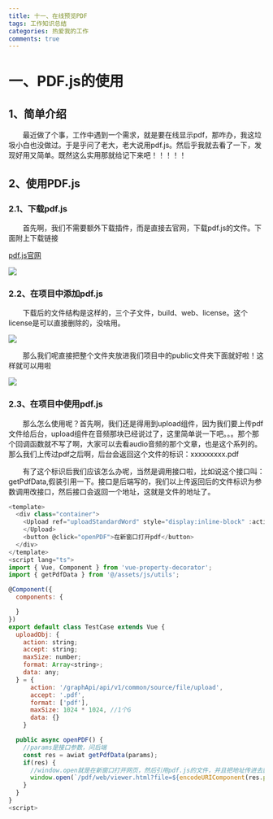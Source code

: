 ```yaml
---
title: 十一、在线预览PDF
tags: 工作知识总结
categories: 热爱我的工作
comments: true
---
```


# 一、PDF.js的使用

## 1、简单介绍
<p>&emsp;&emsp;最近做了个事，工作中遇到一个需求，就是要在线显示pdf，那咋办，我这垃圾小白也没做过。于是乎问了老大，老大说用pdf.js。然后乎我就去看了一下，发现好用又简单。既然这么实用那就给记下来吧！！！！！</p>

## 2、使用PDF.js

### 2.1、下载pdf.js
<p>&emsp;&emsp;首先啊，我们不需要额外下载插件，而是直接去官网，下载pdf.js的文件。下面附上下载链接</p>

[pdf.js官网](http://mozilla.github.io/pdf.js)

![](/images/pdfjs.jpg)

### 2.2、在项目中添加pdf.js

<p>&emsp;&emsp;下载后的文件结构是这样的，三个子文件，build、web、license。这个license是可以直接删除的，没啥用。</p>

![](/images/jiegou.png)

<p>&emsp;&emsp;那么我们呢直接把整个文件夹放进我们项目中的public文件夹下面就好啦！这样就可以用啦</p>

![](/images/mulu.jpg)

### 2.3、在项目中使用pdf.js

<p>&emsp;&emsp;那么怎么使用呢？首先啊，我们还是得用到upload组件，因为我们要上传pdf文件给后台，upload组件在音频那块已经说过了，这里简单说一下吧。。。那个那个回调函数就不写了啊，大家可以去看audio音频的那个文章，也是这个系列的。那么我们上传过pdf之后啊，后台会返回这个文件的标识：xxxxxxxxx.pdf</p>

<p>&emsp;&emsp;有了这个标识后我们应该怎么办呢，当然是调用接口啦，比如说这个接口叫：getPdfData,假装引用一下。接口是后端写的，我们以上传返回后的文件标识为参数调用改接口，然后接口会返回一个地址，这就是文件的地址了。</p>

```javascript
<template>
  <div class="container">
    <Upload ref="uploadStandardWord" style="display:inline-block" :action="uploadObj.action" :multiple="false" :show-upload-list="false" :accept="uploadObj.accept" :format="uploadObj.format" :max-size="uploadObj.maxSize" :on-exceeded-size="exceededSizeFun" :on-format-error="formatError" :on-success="(response)=>handleSuccess(response)" :on-error="handleError">
    </Upload>
    <button @click="openPDF">在新窗口打开pdf</button>
  </div>
</template>
<script lang="ts">
import { Vue, Component } from 'vue-property-decorator';
import { getPdfData } from '@/assets/js/utils';

@Component({
  components: {

  }
})
export default class TestCase extends Vue {
  uploadObj: {
    action: string;
    accept: string;
    maxSize: number;
    format: Array<string>;
    data: any;
  } = {
      action: '/graphApi/api/v1/common/source/file/upload',
      accept: '.pdf',
      format: ['pdf'],
      maxSize: 1024 * 1024, //1个G
      data: {}
    }

  public async openPDF() {
    //params是接口参数，问后端
    const res = awiat getPdfData(params);
    if(res) {
      //window.open就是在新窗口打开网页，然后引用pdf.js的文件，并且把地址传进去就好了，是不是很简单
      window.open(`/pdf/web/viewer.html?file=${encodeURIComponent(res.pdfUrl)}`);
    }
  }
}
<script>
```